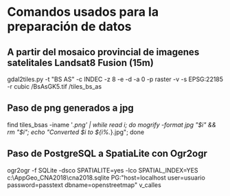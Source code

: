 # Comandos usados para la preparación de datos  
## A partir del mosaico provincial de imagenes satelitales Landsat8 Fusion (15m)

gdal2tiles.py -t "BS AS" -c INDEC -z 8 -e -d -a 0 -p raster -v  -s EPSG:22185 -r cubic  /BsAsGK5.tif /tiles_bs_as

## Paso de png generados a jpg

find tiles_bsas -iname '*.png' | while read i; do mogrify -format jpg "$i" && rm "$i"; echo "Converted $i to ${i%.*}.jpg"; done 


## Paso de PostgreSQL a SpatiaLite con Ogr2ogr

ogr2ogr -f SQLite -dsco SPATIALITE=yes -lco SPATIAL_INDEX=YES c:\AppGeo_CNA2018\cna2018.sqlite  PG:"host=localhost user=usuario password=passtext dbname=openstreetmap" v_calles
